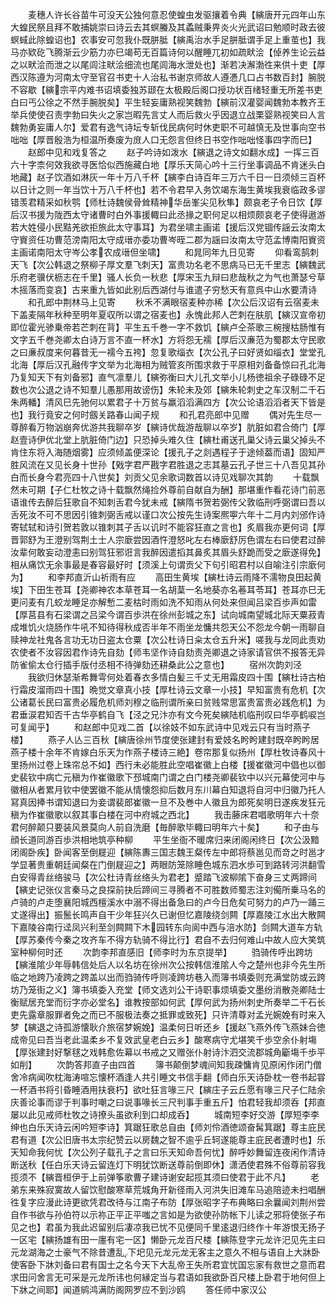 <!-- { "loadSidebar": true } -->
　　麦穗人许长谷苗牛可没天公独何意忍使蝗虫发驱攘着令典【縯唐开元四年山东大蝗民祭且拜不敢捕姚崇曰诗云去其螟螣及其蟊贼秉畀炎火光武诏曰勉顺时政去彼螟蜮此除蝗诏也】农事安可忽我仆既胼胝【縯禹治水手足胼胝谓手足上重茧也】我马亦欵矻飞腾渐云少筋力亦巳竭苟无百篇诗何以醒睡兀初如疏畎浍【倬养生论云益之以畎浍而泄之以尾闾注畎浍细流也尾闾海水泄处也】渐若决澥渤徃来供十吏【厚西汉陈遵为河南太守至官召书吏十人治私书谢京师故人遵慿几口占书数百封】腕脱不容歇【縯宗平内难书诏填委独苏颋在太极殿后阁口授功状百绪轻重无所差书吏白曰丐公徐之不然手腕脱矣】平生轻妄庸熟视笑魏勃【縯前汉灌婴闻魏勃本教齐王举兵使使召责孛勃曰失火之家岂暇先言丈人而后救火乎因退立战栗婴熟视笑曰人言魏勃勇妄庸人尔】爱君有逸气诗坛专斩伐民病何时休吏职不可越慎无及世事向空书咄咄【厚晋殷浩为桓温所奏废为庻人口无怨言但终日书空作咄咄怪事四字而巳】
　　赵郎中见和戏复答之
　　赵子吟诗如泼水【縯退之诗文如翻水成】一挥三百六十字柰何效我欲寻医恰似西施藏白地【厚乐天简心吟十三行坐事调品不肯迷头白地藏】赵子饮酒如淋灰一年十万八千杯【縯李白诗百年三万六千日一日须倾三百杯以日计之则一年当饮十万八千杯也】若不令君早入务饮竭东海生黄埃我衰临政多谬错羡君精采如秋鹗【师杜诗魏侯骨耸精神华岳峯尖见秋隼】颇哀老子令日饮【厚后汉书援为陇西太守诸曹时白外事援輙曰此丞掾之职何足以相烦颇哀老子使得遨游若大姓侵小民黠羌欲拒旅此太守事耳】为君坐啸主画诺【援后汉党锢传謡云汝南太守賨资任功曹范滂南阳太守成瑨亦委功曹岑晊二郡为謡曰汝南太守范孟博南阳賨资主画诺南阳太守岑公孝农成瑨但坐啸】
　　和晁同年九日见寄
　　仰看鸾鹄刺天飞【次公韩退之祭柳子厚文羣飞刺天】富贵功名老不思病马已无千里志【縯魏武乐府老骥伏枥志在千里】骚人长负一秋悲【厚宋玉九辩曰悲哉秋之为气也萧瑟兮草木摇落而变哀】古来重九皆如此别后西湖付与谁遣子穷愁天有意呉中山水要清诗
　　和孔郎中荆林马上见寄
　　秋禾不满眼宿麦种亦稀【次公后汉诏有云宿麦未下盖麦隔年秋种至明年夏収所以谓之宿麦也】永愧此邦人芒刺在肤肌【縯汉宣帝初即位霍光骖乗帝若芒刺在背】平生五千巻一字不救饥【縯卢仝茶歌三椀搜枯肠惟有文字五千巻尧卿太白诗万言不直一杯水】方将怨无襦【厚后汉亷范为蜀郡太守民歌之曰亷叔度来何暮昔无一襦今五袴】忽复歌缁衣【次公孔子曰好贤如缁衣】堂堂孔北海【厚后汉孔融传字文举为北海相为贼管亥所围求救于平原相刘备备惊曰孔北海乃复知天下有刘备邪】直气凛羣儿【縯弥衡曰大儿孔文举小儿杨徳祖余子碌碌不足数也次公退之诗不知羣儿愚那用故谤伤】朱轮未及郊【縯朱轮刺史之车汉制二千石朱两轓】清风巳先驰何以累君子十万贫与羸滔滔满四方【次公论语滔滔者天下皆是也】我行竟安之何时劔关路春山闻子规
　　和孔君亮郎中见赠
　　偶对先生尽一尊醉看万物汹崩奔优游共我聊卒岁【縯诗优哉游哉聊以卒岁】肮脏如君合倚门【厚赵壹诗伊优北堂上肮脏倚门边】只恐掉头难久住【縯杜甫送孔巢父诗云巢父掉头不肯住东将入海随烟雾】应须倾盖便深论【援孔子之剡遇程子于途倾葢而语】固知严胜风流在又见长身十世孙【戣字君严戡字君胜退之志其墓云孔子世三十八吾见其孙白而长身今君亮四十八世矣】刘贡父见余歌词数首以诗见戏聊次其韵
　　十载飘然未可期【子仁杜牧之诗十载飘然绳捡外尊前自献自为酬】那堪重作看花诗门前恶语谁传去醉后狂歌自不知刺舌君今犹未戒【縯隋书贺若弼传父敦临刑呼弼谓曰吾以舌死汝不可不思因引锥刺弼舌戒以谨口次公按先生诗案熈寕六年十二月内刘邠作诗寄轼轼和诗引贺若敦以锥刺其子舌以讥时不能容狂直之言也】炙眉我亦更何词【厚晋郭舒为王澄别驾荆土士人宗廞尝因酒忤澄怒叱左右棒廞舒厉色谓左右曰使君过醉汝辈何敢妄动澄恚曰别驾狂邪诳言我醉因遣搯其鼻炙其眉头舒跪而受之廞遂得免】相从痛饮无余事最是春容最好时【须溪上句谓贡父下句引昭君村以自喻注引宗廞何为】
　　和李邦直沂山祈雨有应
　　高田生黄埃【縯杜诗云雨降不濡物良田起黄埃】下田生苍耳【尧卿神农本草苍耳一名胡葈一名地葵亦名菤耳苓耳】苍耳亦巳无更问麦有几蛟龙睡足亦解慙二麦枯时雨如洗不知雨从何处来但闻吕梁百歩声如雷【厚莒县有石梁谓之吕梁今谓百歩洪在徐州彭城之东】试向城南望城北际天粟菽青成堆饥火烧肠作牛吼不知待得秋成否半年不雨坐龙慵共怨天公不怨龙今朝一雨聊自赎神龙社鬼各言功无功日盗太仓粟【次公杜诗日籴太仓五升米】嗟我与龙同此责劝农使者不汝容因君作诗先自劾【师韦坚作诗自劾责尧卿退之诗家请官供不报答无异防雀偷太仓行插手版付丞相不待弹劾还耕桑此公之意也】
　　宿州次韵刘泾
　　我欲归休瑟渐希舞雩何处着春衣多情白髪三千丈无用霜皮四十围【縯杜诗古柏行霜皮溜雨四十围】晩觉文章真小技【厚杜诗云文章一小技】早知富贵有危机【次公诸葛长民曰富贵必履危机师刘穆之临刑谓所亲曰贫贱常思富贵富贵必践危机】为君垂涙君知否千古华亭鹤自飞【泾之兄汴亦有文今死矣縯陆机临刑叹曰华亭鹤唳岂可复闻乎】
　　和赵郎中见戏二首【以徐妓不如东武诗中见戏云只有当时燕子楼】
　　燕子人亾三百秋【縯唐徐州节度使张建封有爱妓名盻盻建封既卒盻盻居燕子楼十余年不肯嫁白乐天为作燕子楼诗三絶】卷帘那复似扬州【厚杜牧诗春风十里扬州过卷上珠帘总不如】西行未必能胜此空唱崔徽上白楼【援崔徽河中倡也以御史裴钦中病亡元稹为作崔徽歌下邳城南门谓之白门楼尧卿裴钦中以兴元幕使河中与徽相从者累月钦中使罢徽不能从情懐怨抑后数月东川幕白知退将自河中归徽乃托人冩真因捧书谓知退曰为妾谓裴郎崔徽一旦不及巻中人徽且为郎死矣明日遂疾发狂元稹为作崔徽歌以叙其事白楼在河中府城之西北】
　　我击藤床君唱歌明年六十奈君何醉颠只要装风景莫向人前自洗磨【毎醉歌毕輙曰明年六十矣】
　　和子由与顔长道同游百歩洪相地筑亭种柳
　　平生坐衙不暖席归来闭阁闲终日【次公汲黯闭阁卧疾】卧闻客至倒屣迎【縯陈夀三国志魏王粲传左中郎将蔡邕见而竒之时邕才学显著贵重朝廷闻粲在门倒屣迎之】两眼防笼除睡色城东泗水歩可到路转河洪翻雪白安得青丝络骏马【次公杜诗青丝络头为君老】蹙踏飞波柳隂下奋身三丈两蹄间【縯史记张仪言秦马之良探前抉后蹄间三寻腾者不可胜数师蜀志注刘僃所乗马名的卢骑的卢走堕襄阳城西檀溪水中溺不得出备急曰的卢今日危矣可努力的卢乃一踊三丈遂得出】振鬛长鸣声自干少年狂兴久已谢但忆嘉陵绕剑闗【厚嘉陵江水出大散闗下嘉陵谷南行迳凤兴利至剑闗闗下木园转东向阆中西与涪水防】剑闗大道车方轨【厚苏秦传今秦之攻齐车不得方轨骑不得比行】君自不去归何难山中故人应大笑筑室种柳何时还
　　次韵李邦直感旧【师李时为东京提举】
　　驺骑传呼出跨坊【縯淮隂少年辱韩信处后人以名坊在徐州次公按韩信淮隂人今之楚州也非今先生所临之地跨乃凌跨之跨盖以出而驺骑传呼则凌跨坊巷入而簿书填委则充满堂防或云跨坊乃笼街之义】簿书填委入充堂【师文选刘公干诗职事烦填委文墨纷消散尧卿陆士衡赋居充堂而衍字亦必堂名】谁教按部如何武【厚何武为扬州刺史所奏举二千石长吏先露章服罪者免之而已不服极法奏之抵罪或致死】只许清尊对孟光婉娩有时来入梦【縯退之诗孤游懐耿介旅宿梦婉娩】温柔何日听还乡【援赵飞燕外传飞燕妹合徳成帝见曰吾当老此温柔乡不复效武皇老白云乡】酸寒病守尤堪笑千歩空余仆射塲【厚张建封好撃毬之戏韩愈佐幕以书戒之又赠张仆射诗汴泗交流郡城角斸塲千歩平如削】
　　次韵答邦直子由四首
　　簿书颠倒梦魂间知我疎慵肯见原闲作闭门僧舍冷病闻吹枕海涛喧忘懐杯酒逢人共引睡文书信手翻【师白乐天诗卧枕一卷书起甞一杯酒书将引昏睡酒用扶衰朽】欲吐狂言喙三尺【縯庄子云丘愿有喙三尺子仁陆余庆善论事而谬于判事时嘲之曰说事喙长三尺判事手重五斤】怕君轻我却须呑【邦直屡以此见戒师杜牧之诗撩头虽欲利到口却成呑】
　　城南短李好交游【厚短李李绅也白乐天诗云闲吟短李诗】箕踞狂歌总自由【师刘伶酒徳颂奋髯箕踞】尊主庇民君有道【次公旧唐书太宗纪赞云以房魏之智不逾乎丘轲遂能尊主庇民者遭时也】乐天知命我何忧【次公列子载孔子之言曰乐天知命吾何忧】醉呼妙舞留连夜闲作清诗断送秋【任白乐天诗云留连灯下明犹饮断送尊前倒即休】潇洒使君殊不俗尊前容我揽须不【縯晋桓伊于上前弹筝歌曹子建诗谢安起揽其须曰使君于此不凡】
　　老弟东来殊寂寞故人留饮慰酸寒草荒城角开新径雨入河洪失旧滩车马追陪迹未扫唱酬徃复字应漫此诗更欲凭君改待与江南子布防【厚张昭字子布典略曰余曩闻刘荆州尝自作书欲与孙伯符以示祢正平正平嗤之言如是为欲使孙防帐下儿读之邪将使张子布见之也】君虽为我此迟留别后凄凉我已忧不见便同千里逺退归终作十年游恨无扬子一区宅【縯扬雄有田一廛有宅一区】懒卧元龙百尺楼【縯陈登字元龙许汜见先主曰元龙湖海之士豪气不除昔遭乱下圯见元龙元龙无客主之意久不相与语自上大牀卧使客卧下牀刘备曰君有国士之名今天下大乱帝王失所君宜忧国忘家有救世之意而君求田问舍言无可采是元龙所讳也何縁定当与君语如我欲卧百尺楼上卧君于地何但上下牀之间耶】闻道鹓鸿满防阁网罗应不到沙鸥
　　答任师中家汉公
